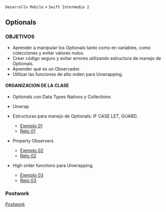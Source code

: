 `Desarrollo Mobile` > `Swift Intermedio 2`

## Optionals

### OBJETIVOS 

- Aprender a manipular los Optionals tanto como en variables, como colecciones y evitar valores nulos.
- Crear código seguro y evitar errores utilizando estructura de manejo de Optionals.
- Aprender qué es un Observador.
- Utilizar las funciones de alto orden para Unwrapping. 

#### ORGANIZACION DE LA CLASE 

- Optionals con Data Types Nativos y Collections
- Unwrap
- Estructuras para manejo de Optionals: IF CASE LET, GUARD.


	- [Ejemplo 01](Ejemplo-01)
	- [Reto 01](Reto-01)

- Property Observers

	- [Ejemplo 02](Ejemplo-02)
	- [Reto 02](Reto-02)

- High order functions para Unwrapping.

	- [Ejemplo 03](Ejemplo-03)
	- [Reto 03](Reto-03)


### Postwork 

[Postwork](Postwork)

